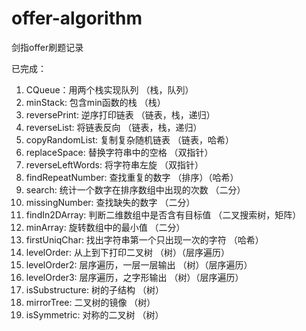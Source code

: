 # offer-algorithm

剑指offer刷题记录

已完成：
1. CQueue：用两个栈实现队列 （栈，队列）
2. minStack: 包含min函数的栈 （栈）
3. reversePrint: 逆序打印链表 （链表，栈，递归）
4. reverseList: 将链表反向 （链表，栈，递归）
5. copyRandomList: 复制复杂随机链表 （链表，哈希）
6. replaceSpace: 替换字符串中的空格 （双指针）
7. reverseLeftWords: 将字符串左旋 （双指针）
8. findRepeatNumber: 查找重复的数字 （排序）（哈希）
9. search: 统计一个数字在排序数组中出现的次数 （二分）
10. missingNumber: 查找缺失的数字 （二分）
11. findIn2DArray: 判断二维数组中是否含有目标值 （二叉搜索树，矩阵）
12. minArray: 旋转数组中的最小值 （二分）
13. firstUniqChar: 找出字符串第一个只出现一次的字符 （哈希）
14. levelOrder: 从上到下打印二叉树 （树）（层序遍历）
15. levelOrder2: 层序遍历，一层一层输出 （树）（层序遍历）
16. levelOrder3: 层序遍历，之字形输出 （树）（层序遍历）
17. isSubstructure: 树的子结构 （树）
18. mirrorTree: 二叉树的镜像 （树）
19. isSymmetric: 对称的二叉树 （树）